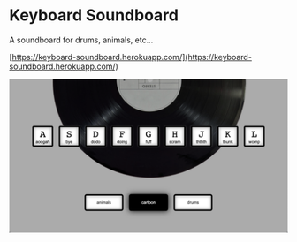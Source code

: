 # Keyboard Soundboard
A soundboard for drums, animals, etc...

[https://keyboard-soundboard.herokuapp.com/](https://keyboard-soundboard.herokuapp.com/)

![Keyboard Soundboard](keyboard-soundboard.png)